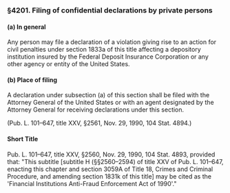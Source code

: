 ### §4201. Filing of confidential declarations by private persons ###

#### (a) In general ####

Any person may file a declaration of a violation giving rise to an action for civil penalties under section 1833a of this title affecting a depository institution insured by the Federal Deposit Insurance Corporation or any other agency or entity of the United States.

#### (b) Place of filing ####

A declaration under subsection (a) of this section shall be filed with the Attorney General of the United States or with an agent designated by the Attorney General for receiving declarations under this section.

(Pub. L. 101–647, title XXV, §2561, Nov. 29, 1990, 104 Stat. 4894.)

#### Short Title ####

Pub. L. 101–647, title XXV, §2560, Nov. 29, 1990, 104 Stat. 4893, provided that: "This subtitle [subtitle H (§§2560–2594) of title XXV of Pub. L. 101–647, enacting this chapter and section 3059A of Title 18, Crimes and Criminal Procedure, and amending section 1831k of this title] may be cited as the 'Financial Institutions Anti-Fraud Enforcement Act of 1990'."